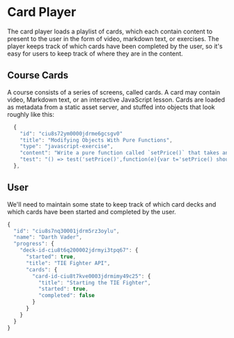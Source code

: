 # Card Player

The card player loads a playlist of cards, which each contain content to present to the user in the form of video, markdown text, or exercises. The player keeps track of which cards have been completed by the user, so it's easy for users to keep track of where they are in the content.

## Course Cards

A course consists of a series of screens, called cards. A card may contain video, Markdown text, or an interactive JavaScript lesson. Cards are loaded as metadata from a static asset server, and stuffed into objects that look roughly like this:

```js
  {
    "id": "ciu8s72ym0000jdrme6gcsgv0"
    "title": "Modifying Objects With Pure Functions",
    "type": "javascript-exercise",
    "content": "Write a pure function called `setPrice()` that takes an item object and a price and returns a new item object with the price property set, and all other properties unchanged. Signature: `setPrice(item: Object, price: Number) => item: Object`",
    "test": "() => test('setPrice()',function(e){var t='setPrice() should not change the original item.',i={name:'test',price:30},s=Object.assign({},i);setPrice(i,50);var a=i;e.deepEqual(a,s,t)});"
  },
```

## User

We'll need to maintain some state to keep track of which card decks and which cards have been started and completed by the user.

```js
{
  "id": "ciu8s7nq30001jdrm5rz3oylu",
  "name": "Darth Vader",
  "progress": {
    "deck-id-ciu8t6q200002jdrmyi3tpq67": {
      "started": true,
      "title": "TIE Fighter API",
      "cards": {
        "card-id-ciu8t7kve0003jdrmimy49c25": {
          "title": "Starting the TIE Fighter",
          "started": true,
          "completed": false
        }
      }
    }
  }
}
```
